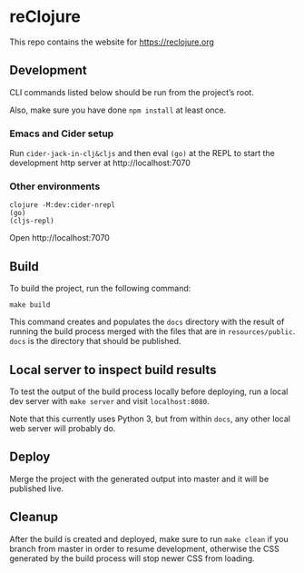 # reClojure

This repo contains the website for https://reclojure.org

## Development

CLI commands listed below should be run from the project’s root.

Also, make sure you have done `npm install` at least once.

### Emacs and Cider setup

Run `cider-jack-in-clj&cljs` and then eval `(go)` at the REPL to start
the development http server at http://localhost:7070

### Other environments

    clojure -M:dev:cider-nrepl
    (go)
    (cljs-repl)

Open http://localhost:7070

## Build

To build the project, run the following command:

```
make build
```

This command creates and populates the `docs` directory with the
result of running the build process merged with the files that are in
`resources/public`. `docs` is the directory that should be published.

## Local server to inspect build results

To test the output of the build process locally before deploying, run
a local dev server with `make server` and visit `localhost:8080`.

Note that this currently uses Python 3, but from within `docs`, any
other local web server will probably do.

## Deploy

Merge the project with the generated output into master and it will be
published live.

## Cleanup

After the build is created and deployed, make sure to run `make clean`
if you branch from master in order to resume development, otherwise
the CSS generated by the build process will stop newer CSS from
loading.
